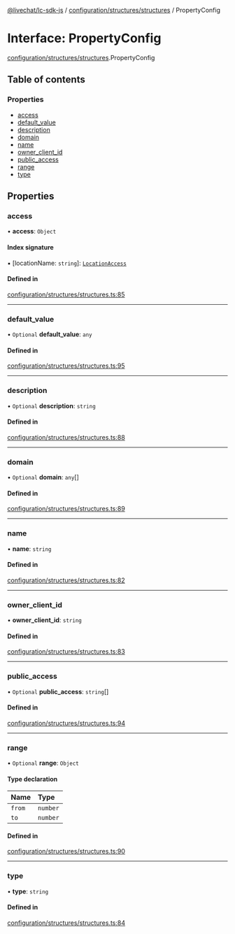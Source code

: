 [@livechat/lc-sdk-js](../README.md) / [configuration/structures/structures](../modules/configuration_structures_structures.md) / PropertyConfig

# Interface: PropertyConfig

[configuration/structures/structures](../modules/configuration_structures_structures.md).PropertyConfig

## Table of contents

### Properties

- [access](configuration_structures_structures.PropertyConfig.md#access)
- [default\_value](configuration_structures_structures.PropertyConfig.md#default_value)
- [description](configuration_structures_structures.PropertyConfig.md#description)
- [domain](configuration_structures_structures.PropertyConfig.md#domain)
- [name](configuration_structures_structures.PropertyConfig.md#name)
- [owner\_client\_id](configuration_structures_structures.PropertyConfig.md#owner_client_id)
- [public\_access](configuration_structures_structures.PropertyConfig.md#public_access)
- [range](configuration_structures_structures.PropertyConfig.md#range)
- [type](configuration_structures_structures.PropertyConfig.md#type)

## Properties

### access

• **access**: `Object`

#### Index signature

▪ [locationName: `string`]: [`LocationAccess`](configuration_structures_structures.LocationAccess.md)

#### Defined in

[configuration/structures/structures.ts:85](https://github.com/livechat/lc-sdk-js/blob/125a327/src/configuration/structures/structures.ts#L85)

___

### default\_value

• `Optional` **default\_value**: `any`

#### Defined in

[configuration/structures/structures.ts:95](https://github.com/livechat/lc-sdk-js/blob/125a327/src/configuration/structures/structures.ts#L95)

___

### description

• `Optional` **description**: `string`

#### Defined in

[configuration/structures/structures.ts:88](https://github.com/livechat/lc-sdk-js/blob/125a327/src/configuration/structures/structures.ts#L88)

___

### domain

• `Optional` **domain**: `any`[]

#### Defined in

[configuration/structures/structures.ts:89](https://github.com/livechat/lc-sdk-js/blob/125a327/src/configuration/structures/structures.ts#L89)

___

### name

• **name**: `string`

#### Defined in

[configuration/structures/structures.ts:82](https://github.com/livechat/lc-sdk-js/blob/125a327/src/configuration/structures/structures.ts#L82)

___

### owner\_client\_id

• **owner\_client\_id**: `string`

#### Defined in

[configuration/structures/structures.ts:83](https://github.com/livechat/lc-sdk-js/blob/125a327/src/configuration/structures/structures.ts#L83)

___

### public\_access

• `Optional` **public\_access**: `string`[]

#### Defined in

[configuration/structures/structures.ts:94](https://github.com/livechat/lc-sdk-js/blob/125a327/src/configuration/structures/structures.ts#L94)

___

### range

• `Optional` **range**: `Object`

#### Type declaration

| Name | Type |
| :------ | :------ |
| `from` | `number` |
| `to` | `number` |

#### Defined in

[configuration/structures/structures.ts:90](https://github.com/livechat/lc-sdk-js/blob/125a327/src/configuration/structures/structures.ts#L90)

___

### type

• **type**: `string`

#### Defined in

[configuration/structures/structures.ts:84](https://github.com/livechat/lc-sdk-js/blob/125a327/src/configuration/structures/structures.ts#L84)
